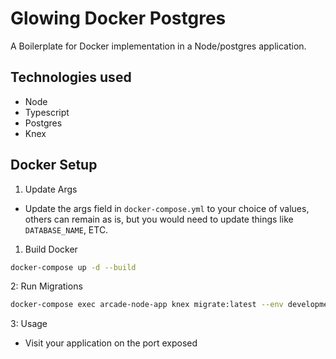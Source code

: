 # Glowing Docker Postgres

A Boilerplate for Docker implementation in a Node/postgres application.

## Technologies used

- Node
- Typescript
- Postgres
- Knex

## Docker Setup

1. Update Args

- Update the args field in `docker-compose.yml` to your choice of values, others can remain as is, but you would need to update things like `DATABASE_NAME`, ETC.

1. Build Docker

```bash
docker-compose up -d --build
```

2: Run Migrations

```bash
docker-compose exec arcade-node-app knex migrate:latest --env development
```

3: Usage

- Visit your application on the port exposed
